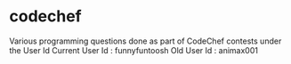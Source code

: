 codechef
========

Various programming questions done as part of CodeChef contests under the User Id 
Current User Id : funnyfuntoosh
Old User Id : animax001
